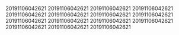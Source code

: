 20191106042621
20191106042621
20191106042621
20191106042621
20191106042621
20191106042621
20191106042621
20191106042621
20191106042621
20191106042621
20191106042621
20191106042621
20191106042621
20191106042621
20191106042621
